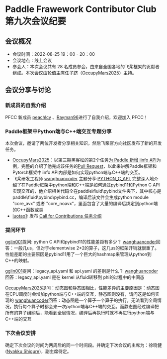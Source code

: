 # Paddle Frawework Contributor Club 第九次会议纪要

## 会议概况

- 会议时间：2022-08-25 19：00 - 20：00
- 会议地点：线上会议
- 参会人：本次会议共有 28 名成员参会，由来自全国各地的飞桨框架的贡献者组成。本次会议由轮值主席任子跻（[OccupyMars2025](https://github.com/OccupyMars2025)）主持。

## 会议分享与讨论

### 新成员的自我介绍
PFCC 新成员 [peachlcy](https://github.com/peachlcy) 、[Rayman96](https://github.com/Rayman96)进行了自我介绍，欢迎加入 PFCC！

### Paddle框架中Python端与C++端交互专题分享
本次会议，邀请了两位开发者分享相关知识，然后飞桨官方向社区发布了新的开发任务。

- [OccupyMars2025](https://github.com/OccupyMars2025)：以第三期黑客松的第2个任务[为 Paddle 新增 iinfo API](https://github.com/PaddlePaddle/Paddle/issues/44073#task2)为例，完整的介绍了他完成该任务的[Pull Request](https://github.com/PaddlePaddle/Paddle/pull/45321)，以此来讲解Paddle框架和Pytorch框架中iinfo API内部是如何实现python端与C++端的交互。
- 飞桨研发工程师 [wanghuancoder](https://github.com/wanghuancoder) 主题分享:[PYTHON_C_API](https://github.com/PaddlePaddle/Paddle/pull/32524), 完整深入地介绍了在Paddle框架中python端和C++端是如何通过pybind11和Python C API实现交互的，他介绍相关代码全在paddle\fluid\pybind文件夹下，其中核心是paddle\fluid\pybind\pybind.cc，编译后该文件会生成python module "core_avx" 或者 "core_noavx"，里面包含了大量的编译后绑定到python端的C++函数或类
- [luotao1](https://github.com/luotao1): 发布 [Call for Contributions 任务介绍](https://github.com/PaddlePaddle/community/tree/master/pfcc/call-for-contributions) 

### 提问环节
[gglin001](https://github.com/gglin001)提问: python C  API和pybind11的性能差距有多少？
[wanghuancoder](https://github.com/wanghuancoder)回答：一般几us，但对于elementwise 2*2的算子，这几us的框架开销就很重了。性能差距的主要原因是pybind11用了一个巨大的hashmap来管理从python到C++的映射。

[gglin001](https://github.com/gglin001)提问：legacy_api.yaml 和  api.yaml 的差别是什么？
[wanghuancoder](https://github.com/wanghuancoder)回答：legacy_api.yaml  是在 kernel 从fluid转移到 phi的过程中的中间态

[OccupyMars2025](https://github.com/OccupyMars2025)提问：动态图和静态图相比，性能差异的主要原因是：动态图在CPU调度时会增加python端与C++端的交互，静态图则没有，请问这是如何实现的
[wanghuancoder](https://github.com/wanghuancoder)回答：动态图是一个算子一个算子的执行，无法看到全局情况，执行每个算子时都会来一次python端与C++端的交互。而静态图经过编译把所有的算子组网后，能看到全局情况，编译后再执行时就不再进行python端与C++端的交互

### 下次会议安排
确定下次会议的时间为两周后的同一个时间段。并确定下次会议的主席为：徐晓健 ([Nyakku Shigure](https://github.com/SigureMo))，副主席待定。
